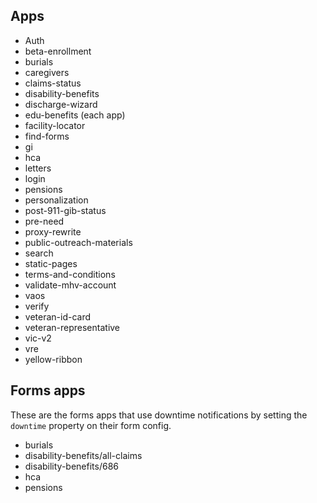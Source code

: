 
## Apps 

- Auth
- beta-enrollment
- burials
- caregivers
- claims-status
- disability-benefits
- discharge-wizard
- edu-benefits (each app)
- facility-locator
- find-forms
- gi
- hca
- letters
- login
- pensions
- personalization
- post-911-gib-status
- pre-need
- proxy-rewrite
- public-outreach-materials
- search
- static-pages
- terms-and-conditions
- validate-mhv-account
- vaos
- verify
- veteran-id-card
- veteran-representative
- vic-v2
- vre
- yellow-ribbon

## Forms apps

These are the forms apps that use downtime notifications by setting the `downtime` property on their form config.

- burials
- disability-benefits/all-claims
- disability-benefits/686
- hca
- pensions
